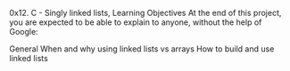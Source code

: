 0x12. C - Singly linked lists, Learning Objectives
At the end of this project, you are expected to be able to explain to anyone, without the help of Google:

General
When and why using linked lists vs arrays
How to build and use linked lists
